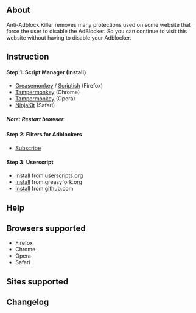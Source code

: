 ## About
Anti-Adblock Killer removes many protections used on some website that force the user to disable the AdBlocker. So you can continue to visit this website without having to disable your Adblocker.

## Instruction
#### Step 1: Script Manager (Install)
* <a href="https://addons.mozilla.org/firefox/addon/greasemonkey/">Greasemonkey</a> / <a href="https://addons.mozilla.org/firefox/addon/scriptish/">Scriptish</a> (Firefox)
* <a href="https://chrome.google.com/webstore/detail/tampermonkey/dhdgffkkebhmkfjojejmpbldmpobfkfo">Tampermonkey</a> (Chrome)
* <a href="https://addons.opera.com/en/extensions/details/tampermonkey-beta/">Tampermonkey</a> (Opera)
* <a href="http://ss-o.net/safari/extension/NinjaKit.safariextz">NinjaKit</a> (Safari)

##### Note: Restart browser

#### Step 2: Filters for Adblockers
* <a class="subscribe" href="http://bc.vc/jGFxOb">Subscribe</a>

#### Step 3: Userscript
* <a class="subscribe" href="https://userscripts.org/scripts/source/155840.user.js">Install</a> from userscripts.org
* <a class="subscribe" href="https://greasyfork.org/scripts/735-anti-adblock-killer-reek/code/Anti-Adblock%20Killer%20%7C%20Reek.user.js">Install</a> from greasyfork.org
* <a class="subscribe" href="https://github.com/reek/anti-adblock-killer/raw/master/anti-adblock-killer.user.js">Install</a> from github.com


## Help


## Browsers supported
* Firefox
* Chrome
* Opera
* Safari


## Sites supported


## Changelog
